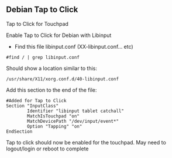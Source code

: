 ## Debian Tap to Click  
Tap to Click for Touchpad  

Enable Tap to Click for Debian with Libinput
- Find this file libinput.conf (XX-libinput.conf... etc)  

```
#find / | grep libinput.conf
```  
Should show a location similar to this:  
```
/usr/share/X11/xorg.conf.d/40-libinput.conf
```  

Add this section to the end of the file:  

``` 
#Added for Tap to Click
Section "InputClass"
        Identifier "libinput tablet catchall"
        MatchIsTouchpad "on"
        MatchDevicePath "/dev/input/event*"
        Option "Tapping" "on"
EndSection
```  

Tap to click should now be enabled for the touchpad. May need to logout/login or reboot to complete

